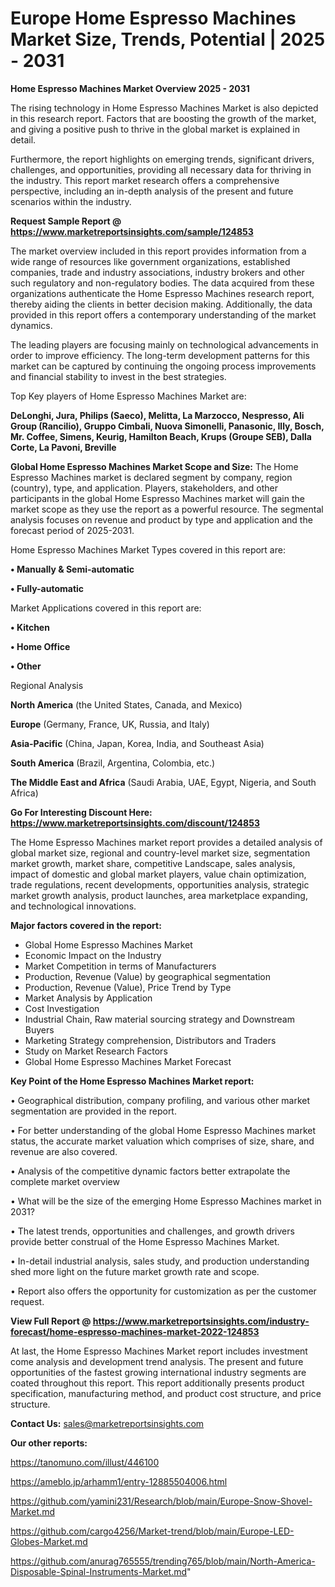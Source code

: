 # Europe Home Espresso Machines Market Size, Trends, Potential | 2025 - 2031

<Strong> Home Espresso Machines Market Overview 2025 - 2031</strong>

The rising technology in Home Espresso Machines Market is also depicted in this research report. Factors that are boosting the growth of the market, and giving a positive push to thrive in the global market is explained in detail.

Furthermore, the report highlights on emerging trends, significant drivers, challenges, and opportunities, providing all necessary data for thriving in the industry. This report market research offers a comprehensive perspective, including an in-depth analysis of the present and future scenarios within the industry.

<strong>Request Sample Report @ <a href=https://www.marketreportsinsights.com/sample/124853>https://www.marketreportsinsights.com/sample/124853</a></strong>

The market overview included in this report provides information from a wide range of resources like government organizations, established companies, trade and industry associations, industry brokers and other such regulatory and non-regulatory bodies. The data acquired from these organizations authenticate the Home Espresso Machines research report, thereby aiding the clients in better decision making. Additionally, the data provided in this report offers a contemporary understanding of the market dynamics.

The leading players are focusing mainly on technological advancements in order to improve efficiency. The long-term development patterns for this market can be captured by continuing the ongoing process improvements and financial stability to invest in the best strategies.

Top Key players of Home Espresso Machines Market are:

<strong>DeLonghi, Jura, Philips (Saeco), Melitta, La Marzocco, Nespresso, Ali Group (Rancilio), Gruppo Cimbali, Nuova Simonelli, Panasonic, Illy, Bosch, Mr. Coffee, Simens, Keurig, Hamilton Beach, Krups (Groupe SEB), Dalla Corte, La Pavoni, Breville</strong>

<strong><b>Global Home Espresso Machines Market Scope and Size:</b></strong>
The Home Espresso Machines market is declared segment by company, region (country), type, and application. Players, stakeholders, and other participants in the global Home Espresso Machines market will gain the market scope as they use the report as a powerful resource. The segmental analysis focuses on revenue and product by type and application and the forecast period of 2025-2031.

Home Espresso Machines Market Types covered in this report are:

<strong>• Manually & Semi-automatic

• Fully-automatic</strong>

Market Applications covered in this report are:

<strong>• Kitchen

• Home Office

• Other</strong> 

Regional Analysis

<strong>North America</strong> (the United States, Canada, and Mexico)

<strong>Europe</strong> (Germany, France, UK, Russia, and Italy)

<strong>Asia-Pacific</strong> (China, Japan, Korea, India, and Southeast Asia)

<strong>South America</strong> (Brazil, Argentina, Colombia, etc.)

<strong>The Middle East and Africa</strong> (Saudi Arabia, UAE, Egypt, Nigeria, and South Africa)

<strong>Go For Interesting Discount Here: <a href=https://www.marketreportsinsights.com/discount/124853>https://www.marketreportsinsights.com/discount/124853</a></strong>

The Home Espresso Machines market report provides a detailed analysis of global market size, regional and country-level market size, segmentation market growth, market share, competitive Landscape, sales analysis, impact of domestic and global market players, value chain optimization, trade regulations, recent developments, opportunities analysis, strategic market growth analysis, product launches, area marketplace expanding, and technological innovations.

<strong><b>Major factors covered in the report:</b></strong>
<ul>
  <li>Global Home Espresso Machines Market </li>
  <li>Economic Impact on the Industry</li>
  <li>Market Competition in terms of Manufacturers</li>
  <li>Production, Revenue (Value) by geographical segmentation</li>
  <li>Production, Revenue (Value), Price Trend by Type</li>
  <li>Market Analysis by Application</li>
  <li>Cost Investigation</li>
  <li>Industrial Chain, Raw material sourcing strategy and Downstream Buyers</li>
  <li>Marketing Strategy comprehension, Distributors and Traders</li>
  <li>Study on Market Research Factors</li>
  <li>Global Home Espresso Machines Market Forecast</li>
</ul>

<strong><b>Key Point of the Home Espresso Machines Market report:</b></strong>

• Geographical distribution, company profiling, and various other market segmentation are provided in the report.

• For better understanding of the global Home Espresso Machines market status, the accurate market valuation which comprises of size, share, and revenue are also covered.

• Analysis of the competitive dynamic factors better extrapolate the complete market overview

• What will be the size of the emerging Home Espresso Machines market in 2031?

• The latest trends, opportunities and challenges, and growth drivers provide better construal of the Home Espresso Machines Market.

• In-detail industrial analysis, sales study, and production understanding shed more light on the future market growth rate and scope.

• Report also offers the opportunity for customization as per the customer request.

<strong><b>View Full Report @ <a href=https://www.marketreportsinsights.com/industry-forecast/home-espresso-machines-market-2022-124853>https://www.marketreportsinsights.com/industry-forecast/home-espresso-machines-market-2022-124853</a></b></strong>


At last, the Home Espresso Machines Market report includes investment come analysis and development trend analysis. The present and future opportunities of the fastest growing international industry segments are coated throughout this report. This report additionally presents product specification, manufacturing method, and product cost structure, and price structure.

<strong>Contact Us:</strong>
sales@marketreportsinsights.com

<strong>Our other reports:</strong>

<a href=https://tanomuno.com/illust/446100>https://tanomuno.com/illust/446100</a>

<a href=https://ameblo.jp/arhamm1/entry-12885504006.html>https://ameblo.jp/arhamm1/entry-12885504006.html</a>

<a href=https://github.com/yamini231/Research/blob/main/Europe-Snow-Shovel-Market.md>https://github.com/yamini231/Research/blob/main/Europe-Snow-Shovel-Market.md</a>

<a href=https://github.com/cargo4256/Market-trend/blob/main/Europe-LED-Globes-Market.md>https://github.com/cargo4256/Market-trend/blob/main/Europe-LED-Globes-Market.md</a>

<a href=https://github.com/anurag765555/trending765/blob/main/North-America-Disposable-Spinal-Instruments-Market.md>https://github.com/anurag765555/trending765/blob/main/North-America-Disposable-Spinal-Instruments-Market.md</a>"

